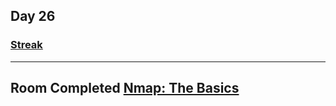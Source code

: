 ## Day 26
### [**Streak**](https://tryhackme.com/Tushig3531/streak)
---
**Room Completed**
[**Nmap: The Basics**](https://tryhackme.com/room/nmap)
---









